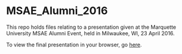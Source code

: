 # MSAE_Alumni_2016
This repo holds files relating to a presentation given at the Marquette University MSAE Alumni Event, held in Milwaukee, WI, 23 April 2016.

To view the final presentation in your browser, go <a href="jameslamb.github.io/MSAE_Alumni_2016/index.html#1" target="_blank">here</a>.
